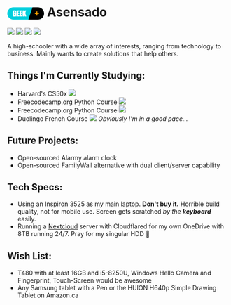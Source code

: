 # <img src="https://raw.githubusercontent.com/Asensado/Asensado/2fb0cd5b22c34ca0cc7336d6b509b5c33f4dfbf0/rank.png" alt="Rank" style="height: 1em; vertical-align: middle; horizontal-align: middle;"> Asensado

![](https://img.shields.io/badge/Business-051650) ![](https://img.shields.io/badge/Investing-00ff00) ![](https://img.shields.io/badge/Software_Technology-a15183) ![](https://img.shields.io/badge/Hardware_Technology-Ffa500)

A high-schooler with a wide array of interests, ranging from technology to business. Mainly wants to create solutions that help others.

## Things I'm Currently Studying:
- Harvard's CS50x ![](https://geps.dev/progress/0)
- Freecodecamp.org Python Course ![](https://geps.dev/progress/0)
- Freecodecamp.org Python Course ![](https://geps.dev/progress/5)
- Duolingo French Course ![](https://geps.dev/progress/7)
_Obviously I'm in a good pace..._

## Future Projects:
- Open-sourced Alarmy alarm clock
- Open-sourced FamilyWall alternative with dual client/server capability

## Tech Specs:
- Using an Inspiron 3525 as my main laptop. **Don't buy it.** Horrible build quality, not for mobile use. Screen gets scratched _by the **keyboard**_ easily.
- Running a [Nextcloud](https://github.com/nextcloud) server with Cloudflared for my own OneDrive with 8TB running 24/7. Pray for my singular HDD 🙏

## Wish List:
- T480 with at least 16GB and i5-8250U, Windows Hello Camera and Fingerprint, Touch-Screen would be awesome
- Any Samsung tablet with a Pen or the HUION H640p Simple Drawing Tablet on Amazon.ca
